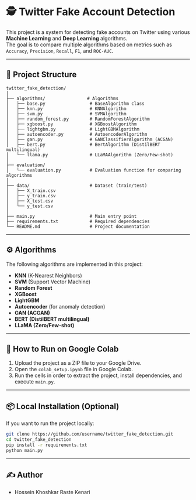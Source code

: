 
# 🕵️ Twitter Fake Account Detection

This project is a system for detecting fake accounts on Twitter using various **Machine Learning** and **Deep Learning** algorithms.  
The goal is to compare multiple algorithms based on metrics such as `Accuracy`, `Precision`, `Recall`, `F1`, and `ROC-AUC`.

---

## 📂 Project Structure
```
twitter_fake_detection/
│
├── algorithms/                # Algorithms
│   ├── base.py                 # BaseAlgorithm class
│   ├── knn.py                  # KNNAlgorithm
│   ├── svm.py                  # SVMAlgorithm
│   ├── random_forest.py        # RandomForestAlgorithm
│   ├── xgboost.py              # XGBoostAlgorithm
│   ├── lightgbm.py             # LightGBMAlgorithm
│   ├── autoencoder.py          # AutoencoderAlgorithm
│   ├── gan.py                  # GANClassifierAlgorithm (ACGAN)
│   ├── bert.py                 # BertAlgorithm (DistilBERT multilingual)
│   └── llama.py                # LLaMAAlgorithm (Zero/Few-shot)
│
├── evaluation/
│   └── evaluation.py           # Evaluation function for comparing algorithms
│
├── data/                       # Dataset (train/test)
│   ├── X_train.csv
│   ├── y_train.csv
│   ├── X_test.csv
│   └── y_test.csv
│
├── main.py                     # Main entry point
├── requirements.txt            # Required dependencies
└── README.md                   # Project documentation
```

---

## ⚙️ Algorithms
The following algorithms are implemented in this project:
- **KNN** (K-Nearest Neighbors)  
- **SVM** (Support Vector Machine)  
- **Random Forest**  
- **XGBoost**  
- **LightGBM**  
- **Autoencoder** (for anomaly detection)  
- **GAN (ACGAN)**  
- **BERT (DistilBERT multilingual)**  
- **LLaMA (Zero/Few-shot)**  

---

## 🚀 How to Run on Google Colab
1. Upload the project as a ZIP file to your Google Drive.  
2. Open the `colab_setup.ipynb` file in Google Colab.  
3. Run the cells in order to extract the project, install dependencies, and execute `main.py`.  

---

## 📦 Local Installation (Optional)
If you want to run the project locally:
```bash
git clone https://github.com/username/twitter_fake_detection.git
cd twitter_fake_detection
pip install -r requirements.txt
python main.py
```

---

## ✍️ Author
- Hossein Khoshkar Raste Kenari
